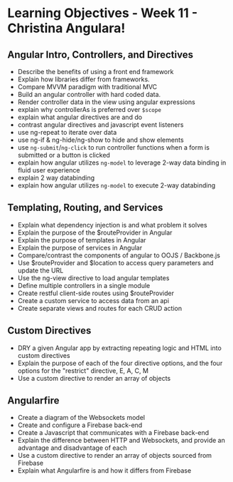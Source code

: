 # Learning Objectives - Week 11 - Christina Angulara!
## Angular Intro, Controllers, and Directives
- Describe the benefits of using a front end framework
- Explain how libraries differ from frameworks.
- Compare MVVM paradigm with traditional MVC
- Build an angular controller with hard coded data.
- Render controller data in the view using angular expressions
- explain why controllerAs is preferred over `$scope`
- explain what angular directives are and do
- contrast angular directives and javascript event listeners
- use ng-repeat to iterate over data
- use ng-if & ng-hide/ng-show to hide and show elements
- use `ng-submit`/`ng-click` to run controller functions when a form is submitted or a button is clicked
- explain how angular utilizes `ng-model` to leverage 2-way data binding in fluid user experience
- explain 2 way databinding
- explain how angular utilizes `ng-model` to execute 2-way databinding

## Templating, Routing, and Services

- Explain what dependency injection is and what problem it solves
- Explain the purpose of the $routeProvider in Angular
- Explain the purpose of templates in Angular
- Explain the purpose of services in Angular
- Compare/contrast the components of angular to OOJS / Backbone.js
- Use $routeProvider and $location to access query parameters and update the URL
- Use the ng-view directive to load angular templates
- Define multiple controllers in a single module
- Create restful client-side routes using $routeProvider
- Create a custom service to access data from an api
- Create separate views and routes for each CRUD action

## Custom Directives
- DRY a given Angular app by extracting repeating logic and HTML into custom directives
- Explain the purpose of each of the four directive options, and the four options for the "restrict" directive, E, A, C, M
- Use a custom directive to render an array of objects

## Angularfire
- Create a diagram of the Websockets model
- Create and configure a Firebase back-end
- Create a Javascript that communicates with a Firebase back-end
- Explain the difference between HTTP and Websockets, and provide an advantage and disadvantage of each
- Use a custom directive to render an array of objects sourced from Firebase
- Explain what Angularfire is and how it differs from Firebase
